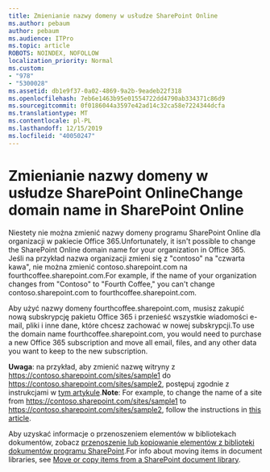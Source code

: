 ```yaml
---
title: Zmienianie nazwy domeny w usłudze SharePoint Online
ms.author: pebaum
author: pebaum
ms.audience: ITPro
ms.topic: article
ROBOTS: NOINDEX, NOFOLLOW
localization_priority: Normal
ms.custom:
- "978"
- "5300028"
ms.assetid: db1e9f37-0a02-4869-9a2b-9eadeb22f318
ms.openlocfilehash: 7eb6e1463b95e01554722dd4790ab334371c86d9
ms.sourcegitcommit: 0f0186044a3597e42ad14c32ca58e7224344dcfa
ms.translationtype: MT
ms.contentlocale: pl-PL
ms.lasthandoff: 12/15/2019
ms.locfileid: "40050247"
---
```

# <a name="change-domain-name-in-sharepoint-online"></a><span data-ttu-id="d93af-102">Zmienianie nazwy domeny w usłudze SharePoint Online</span><span class="sxs-lookup"><span data-stu-id="d93af-102">Change domain name in SharePoint Online</span></span>

<span data-ttu-id="d93af-103">Niestety nie można zmienić nazwy domeny programu SharePoint Online dla organizacji w pakiecie Office 365.</span><span class="sxs-lookup"><span data-stu-id="d93af-103">Unfortunately, it isn't possible to change the SharePoint Online domain name for your organization in Office 365.</span></span> <span data-ttu-id="d93af-104">Jeśli na przykład nazwa organizacji zmieni się z "contoso" na "czwarta kawa", nie można zmienić contoso.sharepoint.com na fourthcoffee.sharepoint.com.</span><span class="sxs-lookup"><span data-stu-id="d93af-104">For example, if the name of your organization changes from "Contoso" to "Fourth Coffee," you can't change contoso.sharepoint.com to fourthcoffee.sharepoint.com.</span></span>
  
<span data-ttu-id="d93af-105">Aby użyć nazwy domeny fourthcoffee.sharepoint.com, musisz zakupić nową subskrypcję pakietu Office 365 i przenieść wszystkie wiadomości e-mail, pliki i inne dane, które chcesz zachować w nowej subskrypcji.</span><span class="sxs-lookup"><span data-stu-id="d93af-105">To use the domain name fourthcoffee.sharepoint.com, you would need to purchase a new Office 365 subscription and move all email, files, and any other data you want to keep to the new subscription.</span></span>
  
 <span data-ttu-id="d93af-106">**Uwaga**: na przykład, aby zmienić nazwę witryny z https://contoso.sharepoint.com/sites/sample1 do https://contoso.sharepoint.com/sites/sample2, postępuj zgodnie z instrukcjami w [tym artykule](https://docs.microsoft.com/sharepoint/change-site-address).</span><span class="sxs-lookup"><span data-stu-id="d93af-106">**Note**: For example, to change the name of a site from https://contoso.sharepoint.com/sites/sample1 to https://contoso.sharepoint.com/sites/sample2, follow the instructions in [this article](https://docs.microsoft.com/sharepoint/change-site-address).</span></span> 
  
<span data-ttu-id="d93af-107">Aby uzyskać informacje o przenoszeniem elementów w bibliotekach dokumentów, zobacz [przenoszenie lub kopiowanie elementów z biblioteki dokumentów programu SharePoint](https://go.microsoft.com/fwlink/?linkid=2025831).</span><span class="sxs-lookup"><span data-stu-id="d93af-107">For info about moving items in document libraries, see [Move or copy items from a SharePoint document library](https://go.microsoft.com/fwlink/?linkid=2025831).</span></span>
  